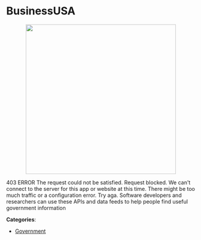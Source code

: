 # BusinessUSA
<p align="center">
    <img width="400" src="https://raw.githubusercontent.com/apis-list/apis-list/apis/businessusa/logo_256x256.png" />
</p>

403 ERROR The request could not be satisfied.  Request blocked.  We can't connect to the server for this app or website at this time.  There might be too much traffic or a configuration error. Try aga. Software developers and researchers can use these APIs and data feeds to help people find useful government information



**Categories**:
- [Government](https://github.com/apis-list/apis-list#government)





